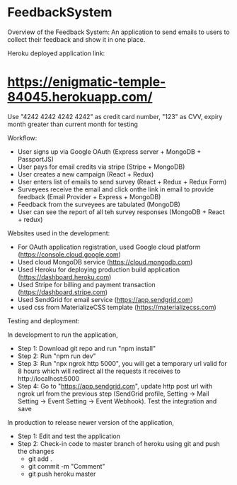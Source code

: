 # FeedbackSystem

Overview of the Feedback System:
An application to send emails to users to collect their feedback and show it in one place.


Heroku deployed application link: 
# https://enigmatic-temple-84045.herokuapp.com/
Use "4242 4242 4242 4242" as credit card number, "123" as CVV, expiry month greater than current month for testing 


Workflow:

* User signs up via Google OAuth (Express server + MongoDB + PassportJS)
* User pays for email credits via stripe (Stripe + MongoDB)
* User creates a new campaign (React + Redux)
* User enters list of emails to send survey (React + Redux + Redux Form)
* Surveyees receive the email and click onthe link in email to provide feedback (Email Provider + Express + MongoDB)
* Feedback from the surveyees are tabulated (MongoDB)
* User can see the report of all teh survey responses (MongoDB + React + redux)


Websites used in the development:

* For OAuth application registration, used Google cloud platform (https://console.cloud.google.com)
* Used cloud MongoDB service (https://cloud.mongodb.com)
* Used Heroku for deploying production build application (https://dashboard.heroku.com) 
* Used Stripe for billing and payment transaction (https://dashboard.stripe.com)
* Used SendGrid for email service (https://app.sendgrid.com)
* used css from MaterializeCSS template (https://materializecss.com)


Testing and deployment:

In development to run the application,

* Step 1: Download git repo and run "npm install"
* Step 2: Run "npm run dev"
* Step 3: Run "npx ngrok http 5000", you will get a temporary url valid for 8 hours which will redirect all the requests it receives to http://localhost:5000
* Step 4: Go to "https://app.sendgrid.com", update http post url with ngrok url from the previous step (SendGrid profile, Setting -> Mail Setting -> Event Setting -> Event Webhook). Test the integration and save

In production to release newer version of the application,

* Step 1: Edit and test the application
* Step 2: Check-in code to master branch of heroku using git and push the changes
  - git add .
  - git commit -m "Comment"
  - git push heroku master
